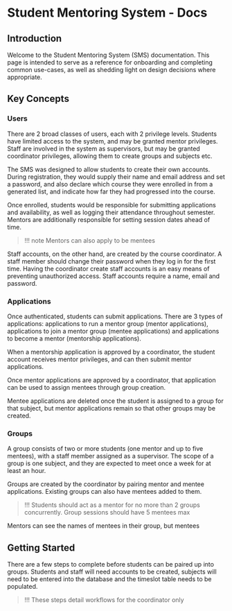 # Student Mentoring System - Docs



## Introduction

Welcome to the Student Mentoring System (SMS) documentation.
This page is intended to serve as a reference for onboarding and completing common use-cases, as well as shedding light on design decisions where appropriate.

## Key Concepts

### Users

There are 2 broad classes of users, each with 2 privilege levels.
Students have limited access to the system, and may be granted mentor privileges.
Staff are involved in the system as supervisors, but may be granted coordinator privileges, allowing them to create groups and subjects etc.

The SMS was designed to allow students to create their own accounts. During registration, they would supply their name and email address and set a password, and also declare which course they were enrolled in from a generated list, and indicate how far they had progressed into the course.

Once enrolled, students would be responsible for submitting applications and availability, as well as logging their attendance throughout semester. Mentors are additionally responsible for setting session dates ahead of time.

> !!! note Mentors can also apply to be mentees

Staff accounts, on the other hand, are created by the course coordinator. A staff member should change their password when they log in for the first time. Having the coordinator create staff accounts is an easy means of preventing unauthorized access. Staff accounts require a name, email and password.

### Applications

Once authenticated, students can submit applications. There are 3 types of applications: applications to run a mentor group (mentor applications), applications to join a mentor group (mentee applications) and applications to become a mentor (mentorship applications).

When a mentorship application is approved by a coordinator, the student account receives mentor privileges, and can then submit mentor applications.

Once mentor applications are approved by a coordinator, that application can be used to assign mentees through group creation.

Mentee applications are deleted once the student is assigned to a group for that subject, but mentor applications remain so that other groups may be created.

### Groups

A group consists of two or more students (one mentor and up to five mentees), with a staff member assigned as a supervisor. The scope of a group is one subject, and they are expected to meet once a week for at least an hour.

Groups are created by the coordinator by pairing mentor and mentee applications. Existing groups can also have mentees added to them.

> !!! Students should act as a mentor for no more than 2 groups concurrently. Group sessions should have 5 mentees max

Mentors can see the names of mentees in their group, but mentees


## Getting Started

There are a few steps to complete before students can be paired up into groups. Students and staff will need accounts to be created, subjects will need to be entered into the database and the timeslot table needs to be populated.

> !!! These steps detail workflows for the coordinator only
